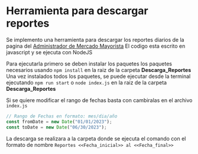 # Herramienta para descargar reportes
Se implemento una herramienta para descargar los reportes diarios de la pagina del [Administrador de Mercado Mayorista](https://www.amm.org.gt/portal/?page_id=1995)
El codigo esta escrito en javascript y se ejecuta con NodeJS

Para ejecutarla primero se deben instalar los paquetes los paquetes necesarios usando ```npm install``` en la raiz de la carpeta **Descarga_Reportes**
Una vez instalados todos los paquetes, se puede ejecutar desde la terminal ejecutando ```npm run start``` o ```node index.js``` en la raiz de la carpeta **Descarga_Reportes**

Si se quiere modificar el rango de fechas basta con cambiralas en el archivo ```index.js```
```javascript
// Rango de Fechas en formato: mes/dia/año
const fromDate = new Date("01/01/2023");
const toDate = new Date("06/30/2023");
```

La descarga se realizara a la carpeta donde se ejecuta el comando con el formato de nombre ```Reportes <<Fecha_inicial>> al <<Fecha_final>>```
